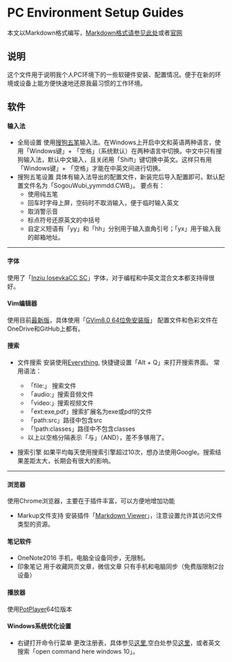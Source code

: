 # PC Environment Setup Guides

本文以Markdown格式编写，[Markdown格式请参见此处](http://markdown-guide.readthedocs.io/en/latest/basics.html)或者[官网](https://daringfireball.net/projects/markdown/basics)

## 说明

这个文件用于说明我个人PC环境下的一些软硬件安装、配置情况。便于在新的环境或设备上能方便快速地还原我最习惯的工作环境。

## 软件

#### 输入法

* 全局设置
使用[搜狗五笔](http://wubi.sogou.com)输入法。在Windows上开启中文和英语两种语言，使用「Windows键」+ 「空格」（系统默认）在两种语言中切换。中文中只有搜狗输入法，默认中文输入，且关闭用「Shift」键切换中英文。这样只有用「Windows键」+ 「空格」才能在中英文间进行切换。
* 搜狗五笔设置
具体有输入法导出的配置文件，新装完后导入配置即可。默认配置文件名为「SogouWubi_yymmdd.CWB」。
要点有：
  * 使用纯五笔
  * 回车时字母上屏，空码时不取消输入，便于临时输入英文
  * 取消警示音
  * 标点符号还原英文的中括号
  * 自定义短语有「yy」和「hh」分别用于输入直角引号；「yx」用于输入我的邮箱地址。

---
#### 字体
使用了「[Inziu IosevkaCC SC](https://be5invis.github.io/Iosevka/inziu.html)」字体，对于编程和中英文混合文本都支持得很好。

#### Vim编辑器
使用目前[最新版](http://www.vim.org/download.php)，具体使用「[GVim8.0 64位免安装版](https://github.com/vim/vim-win32-installer)」
配置文件和色彩文件在OneDrive和GitHub上都有。

#### 搜索
* 文件搜索
安装使用[Everything](http://www.voidtools.com/downloads/), 快捷键设置「Alt + Q」来打开搜索界面。
常用语法：
    * 「file:」 搜索文件
    * 「audio:」搜索音频文件
    * 「video:」搜索视频文件
    * 「ext:exe,pdf」搜索扩展名为exe或pdf的文件
    * 「path:src」路径中包含src
    * 「!path:classes」路径中不包含classes
    * 以上以空格分隔表示「与」（AND），差不多够用了。

* 搜索引擎
如果平均每天使用搜索引擎超过10次，想办法使用Google。搜索结果差距太大，长期会有很大的影响。

---
#### 浏览器
使用Chrome浏览器，主要在于插件丰富，可以方便地增加功能
* Markup文件支持
安装插件「[Markdown Viewer](https://github.com/simov/markdown-viewer)」，注意设置允许其访问文件类型的资源。

#### 笔记软件
* OneNote2016
手机，电脑全设备同步，无限制。
* 印象笔记
用于收藏网页文章，微信文章
只有手机和电脑同步（免费版限制2台设备）

#### 播放器
使用[PotPlayer](https://potplayer.daum.net/)64位版本

#### Windows系统优化设置
* 右键打开命令行菜单 更改注册表，具体参见[这里](https://www.windowscentral.com/how-add-open-command-prompt-window-here-back-context-menu-windows-10),空白处参见[这里](https://superuser.com/questions/1077073/command-prompt-here-without-shift-key-in-windows-10)，或者英文搜索「open command here windows 10」。
